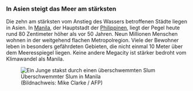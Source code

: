 ### In Asien steigt das Meer am stärksten

Die zehn am stärksten vom Anstieg des Wassers betroffenen Städte liegen in Asien. In [Manila](https://correctiv.org/recherchen/klima/artikel/2017/07/28/steigende-meere-manila/), der Hauptstadt der [Philippinen](https://correctiv.org/recherchen/klima/artikel/2017/07/28/steigende-meere-philippinen/), liegt der Pegel heute rund 80 Zentimeter höher als vor 50 Jahren. Neun Millionen Menschen wohnen in der weitgehend flachen Metropolregion. Viele der Bewohner leben in besonders gefährdeten Gebieten, die nicht einmal 10 Meter über dem Meeresspiegel liegen. Keine andere Megacity ist stärker bedroht vom Klimawandel als Manila.

<figure>
  <img alt="Ein Junge stakst durch einen überschwemmten Slum" src="https://correctiv.org/media/thumbnails/filer_public_thumbnails/a6/92/a6923fa9-3bf7-41b4-97a9-f1be2827356e/manila_typhon_junge.jpg__1140x0_q85_subject_location-1500%2C1000_subsampling-2.jpg" />
  <figcaption>
    Überschwemmter Slum in Manila (Bildnachweis:&nbsp;Mike&nbsp;Clarke&nbsp;/&nbsp;AFP)
  </figcaption>
</figure>
